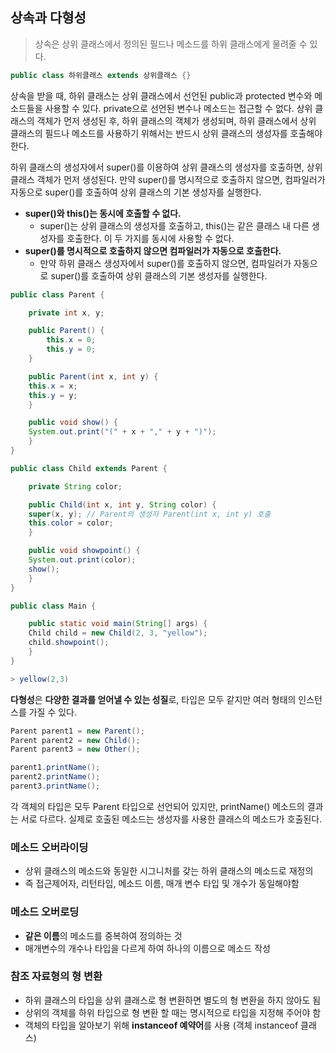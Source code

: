 ## 상속과 다형성

> 상속은 상위 클래스에서 정의된 필드나 메소드를 하위 클래스에게 물려줄 수 있다. 

```java
public class 하위클래스 extends 상위클래스 {}
```

상속을 받을 때, 하위 클래스는 상위 클래스에서 선언된 public과 protected 변수와 메소드들을 사용할 수 있다. private으로 선언된 변수나 메소드는 접근할 수 없다. 상위 클래스의 객체가 먼저 생성된 후, 하위 클래스의 객체가 생성되며, 하위 클래스에서 상위 클래스의 필드나 메소드를 사용하기 위해서는 반드시 상위 클래스의 생성자를 호출해야 한다.

하위 클래스의 생성자에서 super()를 이용하여 상위 클래스의 생성자를 호출하면, 상위 클래스 객체가 먼저 생성된다. 만약 super()를 명시적으로 호출하지 않으면, 컴파일러가 자동으로 super()를 호출하여 상위 클래스의 기본 생성자를 실행한다.

- **super()와 this()는 동시에 호출할 수 없다.**
  - super()는 상위 클래스의 생성자를 호출하고, this()는 같은 클래스 내 다른 생성자를 호출한다. 이 두 가지를 동시에 사용할 수 없다.
- **super()를 명시적으로 호출하지 않으면 컴파일러가 자동으로 호출한다.**
  - 만약 하위 클래스 생성자에서 super()를 호출하지 않으면, 컴파일러가 자동으로 super()를 호출하여 상위 클래스의 기본 생성자를 실행한다. 

```java
public class Parent {

    private int x, y;

    public Parent() {
        this.x = 0;
        this.y = 0;
    }

    public Parent(int x, int y) {
	this.x = x;
	this.y = y;
    }

    public void show() {
	System.out.print("(" + x + "," + y + ")");
    }
}
```

```java
public class Child extends Parent {

    private String color;

    public Child(int x, int y, String color) {
	super(x, y); // Parent의 생성자 Parent(int x, int y) 호출
	this.color = color;
    }

    public void showpoint() {
	System.out.print(color);
	show();
    }
}
```

```java
public class Main {

    public static void main(String[] args) {
	Child child = new Child(2, 3, "yellow");
	child.showpoint();
    }
}
```

```java
> yellow(2,3)
```

**다형성**은 **다양한 결과를 얻어낼 수 있는 성질**로, 타입은 모두 같지만 여러 형태의 인스턴스를 가질 수 있다.

```java
Parent parent1 = new Parent();
Parent parent2 = new Child();
Parent parent3 = new Other();

parent1.printName();
parent2.printName();
parent3.printName();
```

각 객체의 타입은 모두 Parent 타입으로 선언되어 있지만, printName() 메소드의 결과는 서로 다르다. 실제로 호출된 메소드는 생성자를 사용한 클래스의 메소드가 호출된다.
### 메소드 오버라이딩
  - 상위 클래스의 메소드와 동일한 시그니처를 갖는 하위 클래스의 메소드로 재정의
  - 즉 접근제어자, 리턴타입, 메소드 이름, 매개 변수 타입 및 개수가 동일해야함

### 메소드 오버로딩
  - **같은 이름**의 메소드를 중복하여 정의하는 것
  - 매개변수의 개수나 타입을 다르게 하여 하나의 이름으로 메소드 작성 
    
### 참조 자료형의 형 변환
  - 하위 클래스의 타입을 상위 클래스로 형 변환하면 별도의 형 변환을 하지 않아도 됨
  - 상위의 객체를 하위 타입으로 형 변환 할 때는 명시적으로 타입을 지정해 주어야 함
  - 객체의 타입을 알아보기 위해 **instanceof 예약어**를 사용 (객체 instanceof 클래스)
